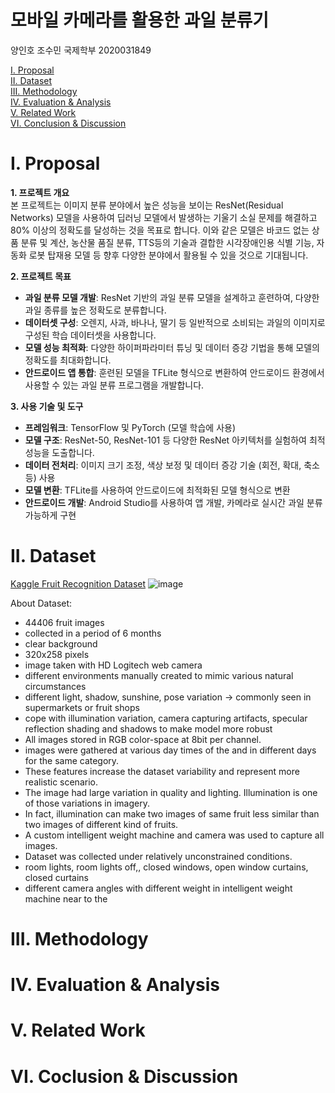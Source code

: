 # 모바일 카메라를 활용한 과일 분류기
양인호 
조수민 국제학부 2020031849 

[I. Proposal](#i-proposal)<br>
[II. Dataset](#ii-dataset)<br>
[III. Methodology](#iii-methodology)<br>
[IV. Evaluation & Analysis](#iv-evaluation--analysis)<br>
[V. Related Work](#v-related-work)<br>
[VI. Conclusion & Discussion](#vi-conclusion--discussion)

# I. Proposal

**1. 프로젝트 개요**
<br>
본 프로젝트는 이미지 분류 분야에서 높은 성능을 보이는 ResNet(Residual Networks) 모델을 사용하여 딥러닝 모델에서 발생하는 기울기 소실 문제를 해결하고 80% 이상의 정확도를 달성하는 것을 목표로 합니다. 이와 같은 모델은 바코드 없는 상품 분류 및 계산, 농산물 품질 분류, TTS등의 기술과 결합한 시각장애인용 식별 기능, 자동화 로봇 탑재용 모델 등 향후 다양한 분야에서 활용될 수 있을 것으로 기대됩니다. 

**2. 프로젝트 목표**<br>
* **과일 분류 모델 개발**: ResNet 기반의 과일 분류 모델을 설계하고 훈련하여, 다양한 과일 종류를 높은 정확도로 분류합니다.<br>
* **데이터셋 구성**: 오렌지, 사과, 바나나, 딸기 등 일반적으로 소비되는 과일의 이미지로 구성된 학습 데이터셋을 사용합니다.<br>
* **모델 성능 최적화**: 다양한 하이퍼파라미터 튜닝 및 데이터 증강 기법을 통해 모델의 정확도를 최대화합니다.<br>
* **안드로이드 앱 통합**: 훈련된 모델을 TFLite 형식으로 변환하여 안드로이드 환경에서 사용할 수 있는 과일 분류 프로그램을 개발합니다.<br>

**3. 사용 기술 및 도구**<br>
* **프레임워크**: TensorFlow 및 PyTorch (모델 학습에 사용)<br>
* **모델 구조**: ResNet-50, ResNet-101 등 다양한 ResNet 아키텍처를 실험하여 최적 성능을 도출합니다.<br>
* **데이터 전처리**: 이미지 크기 조정, 색상 보정 및 데이터 증강 기술 (회전, 확대, 축소 등) 사용<br>
* **모델 변환**: TFLite를 사용하여 안드로이드에 최적화된 모델 형식으로 변환<br>
* **안드로이드 개발**: Android Studio를 사용하여 앱 개발, 카메라로 실시간 과일 분류 가능하게 구현<br>

# II. Dataset
[Kaggle Fruit Recognition Dataset][dataset]
![image](https://github.com/user-attachments/assets/4d660303-2c10-4eff-9e3a-cdb96842fbd5)

About Dataset: 
* 44406 fruit images
* collected in a period of 6 months
* clear background
* 320x258 pixels
* image taken with HD Logitech web camera
* different environments manually created to mimic various natural circumstances
* different light, shadow, sunshine, pose variation -> commonly seen in supermarkets or fruit shops
* cope with illumination variation, camera capturing artifacts, specular reflection shading and shadows to make model more robust
* All images stored in RGB color-space at 8bit per channel.
* images were gathered at various day times of the and in different days for the same category.
* These features increase the dataset variability and represent more realistic scenario.
* The image had large variation in quality and lighting. Illumination is one of those variations in imagery.
* In fact, illumination can make two images of same fruit less similar than two images of different kind of fruits.
* A custom intelligent weight machine and camera was used to capture all images.
* Dataset was collected under relatively unconstrained conditions.
* room lights, room lights off,, closed windows, open window curtains, closed curtains
* different camera angles with different weight in intelligent weight machine near to the


# III. Methodology

# IV. Evaluation & Analysis

# V. Related Work

# VI. Coclusion & Discussion

[dataset]: https://www.kaggle.com/datasets/chrisfilo/fruit-recognition
